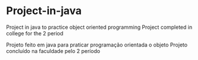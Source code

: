 # Project-in-java

Project in java to practice object oriented programming
Project completed in college for the 2 period

Projeto feito em java para praticar programação orientada o objeto
Projeto concluído na faculdade pelo 2 período
